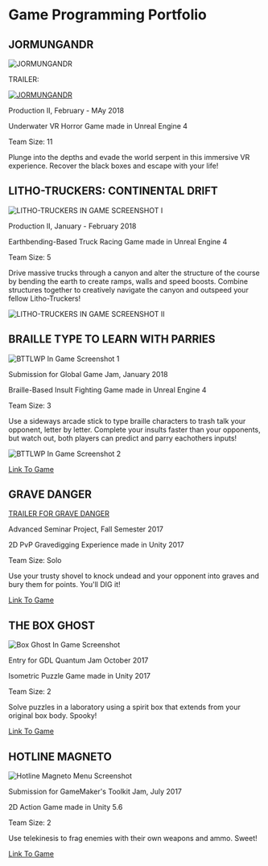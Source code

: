 # Game Programming Portfolio


## JORMUNGANDR

![JORMUNGANDR](https://i.imgur.com/fDYQ5IO.jpg)

TRAILER:


[![JORMUNGANDR](http://img.youtube.com/vi/mdQMo7JBToA/0.jpg)](http://www.youtube.com/watch?v=mdQMo7JBToA "JORMUNGANDR")

Production II, February - MAy 2018

Underwater VR Horror Game made in Unreal Engine 4

Team Size: 11

Plunge into the depths and evade the world serpent in this immersive VR experience. Recover the black boxes and escape with your life!

## LITHO-TRUCKERS: CONTINENTAL DRIFT

![LITHO-TRUCKERS IN GAME SCREENSHOT I](https://i.imgur.com/DUzyDv3.jpg)

Production II, January - February 2018

Earthbending-Based Truck Racing Game made in Unreal Engine 4

Team Size: 5

Drive massive trucks through a canyon and alter the structure of the course by bending the earth to create ramps, walls and speed boosts. Combine structures together to creatively navigate the canyon and outspeed your fellow Litho-Truckers!

![LITHO-TRUCKERS IN GAME SCREENSHOT II](https://i.imgur.com/DrdW6B1.jpg)

## BRAILLE TYPE TO LEARN WITH PARRIES

![BTTLWP In Game Screenshot 1](https://i.imgur.com/G8sxzTb.jpg)

Submission for Global Game Jam, January 2018

Braille-Based Insult Fighting Game made in Unreal Engine 4

Team Size: 3

Use a sideways arcade stick to type braille characters to trash talk your opponent, letter by letter. Complete your insults faster than your opponents, but watch out, both players can predict and parry eachothers inputs! 

![BTTLWP In Game Screenshot 2](https://i.imgur.com/NVjAUjC.png)

[Link To Game](https://globalgamejam.org/2018/games/versus-braille-type-learn-parries?token=1517558995)

## GRAVE DANGER

[TRAILER FOR GRAVE DANGER](https://youtu.be/Zew4V7JlSCs)
  
  
Advanced Seminar Project, Fall Semester 2017

2D PvP Gravedigging Experience made in Unity 2017

Team Size: Solo

Use your trusty shovel to knock undead and your opponent into graves and bury them for points. You'll DIG it! 

[Link To Game](https://github.com/rosserMartinez/Grave-Danger)


## THE BOX GHOST

![Box Ghost In Game Screenshot](https://i.imgur.com/pZa0GEx.jpg)

Entry for GDL Quantum Jam October 2017

Isometric Puzzle Game made in Unity 2017

Team Size: 2

Solve puzzles in a laboratory using a spirit box that extends from your original box body. Spooky!

[Link To Game](https://github.com/rosserMartinez/The-Box-Ghost)

## HOTLINE MAGNETO

![Hotline Magneto Menu Screenshot](https://img.itch.zone/aW1hZ2UvMTU5MTUzLzczMDA5NC5wbmc=/original/zKAPAA.png)

Submission for GameMaker's Toolkit Jam, July 2017

2D Action Game made in Unity 5.6

Team Size: 2

Use telekinesis to frag enemies with their own weapons and ammo. Sweet!

[Link To Game](https://tmcgillicuddy.itch.io/hotline-magneto)

